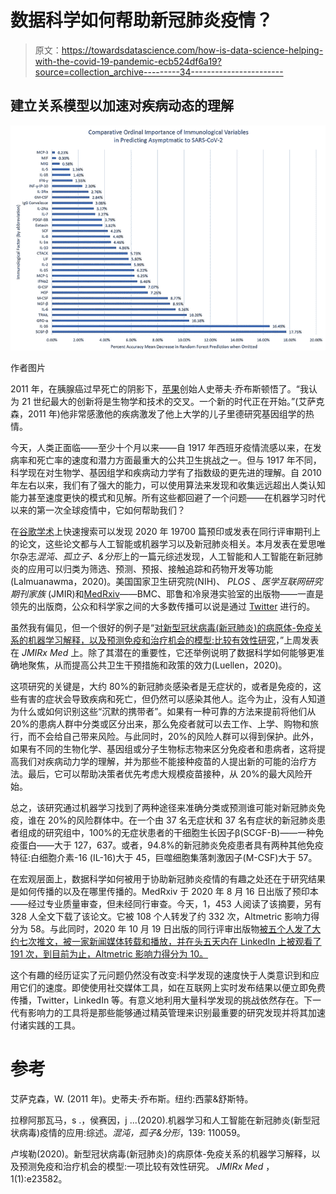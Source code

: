 # 数据科学如何帮助新冠肺炎疫情？

> 原文：<https://towardsdatascience.com/how-is-data-science-helping-with-the-covid-19-pandemic-ecb524df6a19?source=collection_archive---------34----------------------->

## 建立关系模型以加速对疾病动态的理解

![](img/8edfe81149d4b57b6226f82c67225cc5.png)

作者图片

2011 年，在胰腺癌过早死亡的阴影下，[苹果](https://www.apple.com/)创始人史蒂夫·乔布斯顿悟了。“我认为 21 世纪最大的创新将是生物学和技术的交叉。一个新的时代正在开始。”(艾萨克森，2011 年)他非常感激他的疾病激发了他上大学的儿子里德研究基因组学的热情。

今天，人类正面临——至少十个月以来——自 1917 年西班牙疫情流感以来，在发病率和死亡率的速度和潜力方面最重大的公共卫生挑战之一。但与 1917 年不同，科学现在对生物学、基因组学和疾病动力学有了指数级的更先进的理解。自 2010 年左右以来，我们有了强大的能力，可以使用算法来发现和收集远远超出人类认知能力甚至速度更快的模式和见解。所有这些都回避了一个问题——在机器学习时代以来的第一次全球疫情中，它如何帮助我们？

在[谷歌学术](https://scholar.google.com/)上快速搜索可以发现 2020 年 19700 篇预印或发表在同行评审期刊上的论文，这些论文都与人工智能或机器学习以及新冠肺炎相关。本月发表在爱思唯尔杂志*混沌、孤立子、&分形*上的一篇元综述发现，人工智能和人工智能在新冠肺炎的应用可以归类为筛选、预测、预报、接触追踪和药物开发等功能(Lalmuanawma，2020)。美国国家卫生研究院(NIH)、 *PLOS* 、*医学互联网研究期刊家族* (JMIR)和[MedRxiv](http://www.medrxiv.org/)——BMC、耶鲁和冷泉港实验室的出版物——一直是领先的出版商，公众和科学家之间的大多数传播可以说是通过 [Twitter](http://www.twitter.com/) 进行的。

虽然我有偏见，但一个很好的例子是“[对新型冠状病毒(新冠肺炎)的病原体-免疫关系的机器学习解释，以及预测免疫和治疗机会的模型:比较有效性研究](https://xmed.jmir.org/2020/1/e23582/)，”上周发表在 *JMIRx Med* 上。除了其潜在的重要性，它还举例说明了数据科学如何能够更准确地聚焦，从而提高公共卫生干预措施和政策的效力(Luellen，2020)。

这项研究的关键是，大约 80%的新冠肺炎感染者是无症状的，或者是免疫的，这些有害的症状会导致疾病和死亡，但仍然可以感染其他人。迄今为止，没有人知道为什么或如何识别这些“沉默的携带者”。如果有一种可靠的方法来提前将他们从 20%的患病人群中分类或区分出来，那么免疫者就可以去工作、上学、购物和旅行，而不会给自己带来风险。与此同时，20%的风险人群可以得到保护。此外，如果有不同的生物化学、基因组或分子生物标志物来区分免疫者和患病者，这将提高我们对疾病动力学的理解，并为那些不能接种疫苗的人提出新的可能的治疗方法。最后，它可以帮助决策者优先考虑大规模疫苗接种，从 20%的最大风险开始。

总之，该研究通过机器学习找到了两种途径来准确分类或预测谁可能对新冠肺炎免疫，谁在 20%的风险群体中。在一个由 37 名无症状和 37 名有症状的新冠肺炎患者组成的研究组中，100%的无症状患者的干细胞生长因子β(SCGF-B)——一种免疫蛋白——大于 127，637。或者，94.8%的新冠肺炎免疫患者具有两种其他免疫特征:白细胞介素-16 (IL-16)大于 45，巨噬细胞集落刺激因子(M-CSF)大于 57。

在宏观层面上，数据科学如何被用于协助新冠肺炎疫情的有趣之处还在于研究结果是如何传播的以及在哪里传播的。MedRxiv 于 2020 年 8 月 16 日出版了预印本——经过专业质量审查，但未经同行审查。今天，1，453 人阅读了该摘要，另有 328 人全文下载了该论文。它被 108 个人转发了约 332 次，Altmetric 影响力得分为 58。与此同时，2020 年 10 月 19 日出版的同行评审出版物[被五个人发了大约七次推文，被一家新闻媒体转载和播放，并在头五天内在 LinkedIn 上被观看了 191 次，到目前为止，Altmetric 影响力得分为 10。](https://xmed.jmir.org/2020/1/e23582/)

这个有趣的经历证实了元问题仍然没有改变:科学发现的速度快于人类意识到和应用它们的速度。即使使用社交媒体工具，如在互联网上实时发布结果以便立即免费传播，Twitter，LinkedIn 等。有意义地利用大量科学发现的挑战依然存在。下一代有影响力的工具将是那些能够通过精英管理来识别最重要的研究发现并将其加速付诸实践的工具。

# 参考

艾萨克森，W. (2011 年)。史蒂夫·乔布斯。纽约:西蒙&舒斯特。

拉穆阿那瓦马，s .，侯赛因，j ...(2020).机器学习和人工智能在新冠肺炎(新型冠状病毒)疫情的应用:综述。*混沌，孤子&分形*，139: 110059。

卢埃勒(2020)。新型冠状病毒(新冠肺炎)的病原体-免疫关系的机器学习解释，以及预测免疫和治疗机会的模型:一项比较有效性研究。 *JMIRx Med* ，1(1):e23582。
